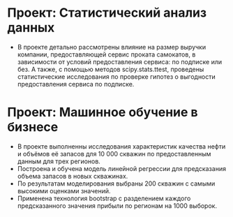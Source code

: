 # Проект: Статистический анализ данных
- В проекте детально рассмотрены влияние на размер выручки компании, предоставляющей сервис проката самокатов, в зависимости от условий предоставления сервиса: по подписке или без. А также, с помощью методов scipy.stats.ttest, проведены статистические исследования по проверке гипотез о выгодности предоставления сервиса по подписке.

# Проект: Машинное обучение в бизнесе
- В проекте выполненны исследования характеристик качества нефти и объёмов её запасов для 10 000 скважин по предоставленным данным для трех регионов.
- Построена и обучена модель линейной регрессии для предсказания объема запасов в новых скважинах.
- По результатам моделирования выбраны 200 скважин с самыми высокими оценками значений.
- Применена технология bootstrap с разделением каждого предсказанного значения прибыли по регионам на 1000 выборок.
